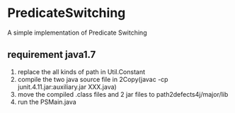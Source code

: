 # PredicateSwitching
A simple implementation of Predicate Switching
## requirement java1.7
1. replace the all kinds of path in Util.Constant
2. compile  the two java source file in 2Copy(javac -cp junit.4.11.jar:auxiliary.jar XXX.java)
3. move the compiled .class files and 2 jar files to path2defects4j/major/lib
4. run the PSMain.java
